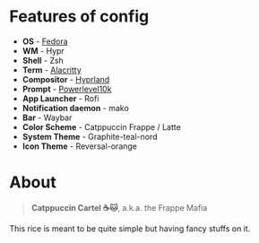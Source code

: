 # Features of config

- **OS** - [Fedora](https://fedoraproject.org/workstation/download)
- **WM** - Hypr
- **Shell** - Zsh
- **Term** - [Alacritty](https://github.com/alacritty/alacritty)
- **Compositor** - [Hyprland](https://hyprland.org/)
- **Prompt** - [Powerlevel10k](https://github.com/romkatv/powerlevel10k)
- **App Launcher** - Rofi
- **Notification daemon** - mako
- **Bar** - Waybar
- **Color Scheme** - Catppuccin Frappe / Latte
- **System Theme** - Graphite-teal-nord
- **Icon Theme** - Reversal-orange

# About

> **Catppuccin Cartel ☕🐱**, a.k.a. the Frappe Mafia 

This rice is meant to be quite simple but having fancy stuffs on it. 
